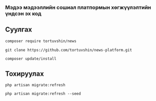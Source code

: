### Мэдээ мэдээллийн сошиал платпормын хөгжүүлэлтийн үндсэн эх код

##  

## Суулгах

```bash
composer require tortuvshin/news
```

```
git clone https://github.com/tortuvshin/news-platform.git
```

```
composer update/install
```

## Тохируулах

```
php artisan migrate:refresh
```

```
php artisan migrate:refresh --seed
```
